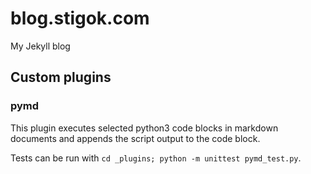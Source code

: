 # blog.stigok.com

My Jekyll blog

## Custom plugins
### pymd

This plugin executes selected python3 code blocks in markdown documents
and appends the script output to the code block.

Tests can be run with `cd _plugins; python -m unittest pymd_test.py`.
